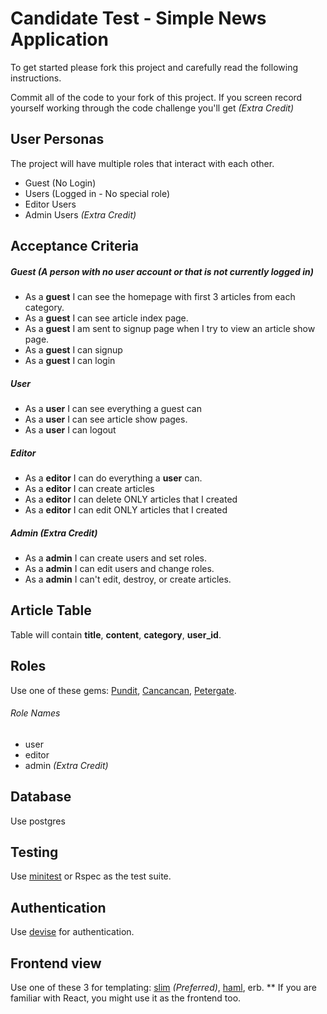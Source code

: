 # Candidate Test - Simple News Application

To get started please fork this project and carefully read the following instructions.

Commit all of the code to your fork of this project. If you screen record yourself working through the code challenge you'll get *(Extra Credit)*

## User Personas
The project will have multiple roles that interact with each other.
* Guest (No Login)
* Users (Logged in - No special role)
* Editor Users
* Admin Users *(Extra Credit)*

## Acceptance Criteria
##### Guest (A person with no user account or that is not currently logged in)
* As a **guest** I can see the homepage with first 3 articles from each category.
* As a **guest** I can see article index page.
* As a **guest** I am sent to signup page when I try to view an article show page.
* As a **guest** I can signup
* As a **guest** I can login

##### User
* As a **user** I can see everything a guest can
* As a **user** I can see article show pages. 
* As a **user** I can logout

##### Editor
* As a **editor** I can do everything a **user** can.
* As a **editor** I can create articles
* As a **editor** I can delete ONLY articles that I created
* As a **editor** I can edit ONLY articles that I created

##### Admin *(Extra Credit)*
* As a **admin** I can create users and set roles.
* As a **admin** I can edit users and change roles.
* As a **admin** I can't edit, destroy, or create articles.

## Article Table
Table will contain **title**, **content**, **category**, **user_id**.

## Roles
Use one of these gems: [Pundit](https://github.com/varvet/pundit), [Cancancan](https://github.com/CanCanCommunity/cancancan), [Petergate](https://github.com/elorest/petergate).

###### Role Names
* user
* editor
* admin *(Extra Credit)*

## Database
Use postgres

## Testing
Use [minitest](https://github.com/blowmage/minitest-rails) or Rspec as the test suite. 

## Authentication
Use [devise](https://github.com/plataformatec/devise) for authentication.

## Frontend view
Use one of these 3 for templating: [slim](https://github.com/slim-template/slim) *(Preferred)*, [haml](https://github.com/haml/haml), erb.
** If you are familiar with React, you might use it as the frontend too.
